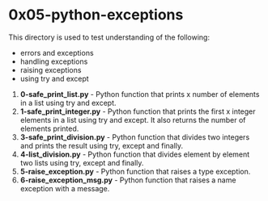 # 0x05-python-exceptions
This directory is used to test understanding of the following:
- errors and exceptions
- handling exceptions
- raising exceptions
- using try and except
1. **0-safe_print_list.py** - Python function that prints x number of elements in a list using try and except.
2. **1-safe_print_integer.py** - Python function that prints the first x integer elements in a list using try and except. It also returns the number of elements printed.
3. **3-safe_print_division.py** - Python function that divides two integers and prints the result using try, except and finally.
4. **4-list_division.py** - Python function that divides element by element two lists using try, except and finally.
5. **5-raise_exception.py** - Python function that raises a type exception.
6. **6-raise_exception_msg.py** - Python function that raises a name exception with a message.
